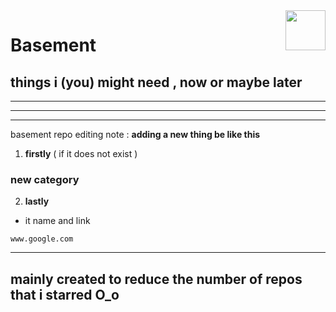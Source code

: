 <img src="https://avatars.githubusercontent.com/u/167031705?v=4" align="right" height="64px" />

# **Basement**
## things i (you) might need , now or maybe later

------

------





------
basement repo editing note : 
**adding a new thing be like this**
1. **firstly** ( if it does not exist )

 ### new category
 
 2. **lastly**

 * it name and link
 ```link
 www.google.com
 ```

---
mainly created to reduce the number of repos that i starred O_o
---
